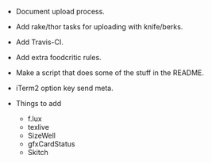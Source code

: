 * Document upload process.
* Add rake/thor tasks for uploading with knife/berks.
* Add Travis-CI.
* Add extra foodcritic rules.
* Make a script that does some of the stuff in the README.
* iTerm2 option key send meta.

* Things to add
    * f.lux
    * texlive
    * SizeWell
    * gfxCardStatus
    * Skitch
